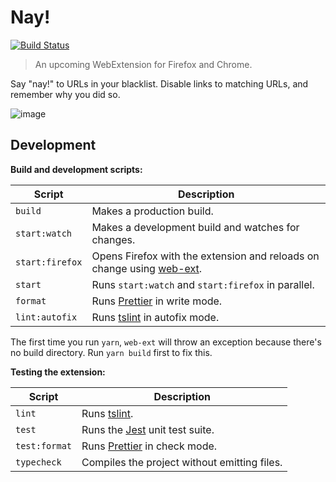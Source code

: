 # Nay!

[![Build Status](https://travis-ci.org/brainlessdeveloper/nay.svg?branch=master)](https://travis-ci.org/brainlessdeveloper/nay)

> An upcoming WebExtension for Firefox and Chrome.

Say "nay!" to URLs in your blacklist. Disable links to matching URLs, and remember why you did so.

![image](https://user-images.githubusercontent.com/16181067/62499349-a299ef80-b7e2-11e9-9f95-3e915f2c57a6.png)

## Development

**Build and development scripts:**

| Script          | Description                                                                                                 |
| --------------- | ----------------------------------------------------------------------------------------------------------- |
| `build`         | Makes a production build.                                                                                   |
| `start:watch`   | Makes a development build and watches for changes.                                                          |
| `start:firefox` | Opens Firefox with the extension and reloads on change using [web-ext](https://github.com/mozilla/web-ext). |
| `start`         | Runs `start:watch` and `start:firefox` in parallel.                                                         |
| `format`        | Runs [Prettier](https://github.com/prettier/prettier) in write mode.                                        |
| `lint:autofix`  | Runs [tslint](https://github.com/palantir/tslint) in autofix mode.                                          |

The first time you run `yarn`, `web-ext` will throw an exception because there's no build directory. Run `yarn build` first to fix this.

**Testing the extension:**

| Script        | Description                                                          |
| ------------- | -------------------------------------------------------------------- |
| `lint`        | Runs [tslint](https://github.com/palantir/tslint).                   |
| `test`        | Runs the [Jest](https://github.com/facebook/jest) unit test suite.   |
| `test:format` | Runs [Prettier](https://github.com/prettier/prettier) in check mode. |
| `typecheck`   | Compiles the project without emitting files.                         |
